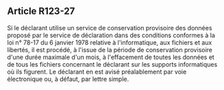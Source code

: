 Article R123-27
----
Si le déclarant utilise un service de conservation provisoire des données
proposé par le service de déclaration dans des conditions conformes à la loi n°
78-17 du 6 janvier 1978 relative à l'informatique, aux fichiers et aux libertés,
il est procédé, à l'issue de la période de conservation provisoire d'une durée
maximale d'un mois, à l'effacement de toutes les données et de tous les fichiers
concernant le déclarant sur les supports informatiques où ils figurent. Le
déclarant en est avisé préalablement par voie électronique ou, à défaut, par
lettre simple.

